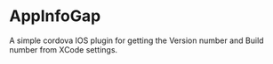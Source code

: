 AppInfoGap
==========

A simple cordova IOS plugin for getting the Version number and Build number from XCode settings.